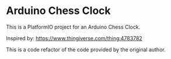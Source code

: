 # Arduino Chess Clock

This is a PlatformIO project for an Arduino Chess Clock.

Inspired by: https://www.thingiverse.com/thing:4783782

This is a code refactor of the code provided by the original author.
